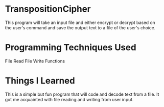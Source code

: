 # TranspositionCipher
This program will take an input file and either encrypt or decrypt based on the user's command and save the output text to a file of the user's choice.

# Programming Techniques Used
File Read
File Write
Functions

# Things I Learned
This is a simple but fun program that will code and decode text from a file. It got me acquainted with file reading and writing from user input.
